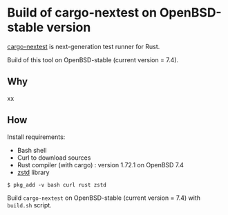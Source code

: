 # Build of cargo-nextest on OpenBSD-stable version

[cargo-nextest](https://github.com/nextest-rs/nextest) is next-generation test runner for Rust.

Build of this tool on OpenBSD-stable (current version = 7.4).

## Why

xx

## How

Install requirements:

  * Bash shell
  * Curl to download sources
  * Rust compiler (with cargo) : version 1.72.1 on OpenBSD 7.4
  * [zstd](https://facebook.github.io/zstd/) library

```shell
$ pkg_add -v bash curl rust zstd
```

Build `cargo-nextest` on OpenBSD-stable (current version = 7.4) with `build.sh` script.
